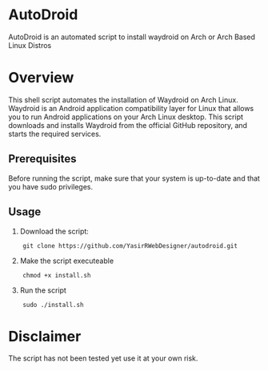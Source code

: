 # AutoDroid
 AutoDroid is an automated script to install waydroid on Arch or Arch Based Linux Distros
# Overview

This shell script automates the installation of Waydroid on Arch Linux. Waydroid is an Android application compatibility layer for Linux that allows you to run Android applications on your Arch Linux desktop. This script downloads and installs Waydroid from the official GitHub repository, and starts the required services.

## Prerequisites

Before running the script, make sure that your system is up-to-date and that you have sudo privileges.

## Usage

1. Download the script:
``` 
    git clone https://github.com/YasirRWebDesigner/autodroid.git 
```

2. Make the script executeable 
```  
    chmod +x install.sh
```

3. Run the script
``` 
    sudo ./install.sh
```


# Disclaimer

The script has not been tested yet use it at your own risk.